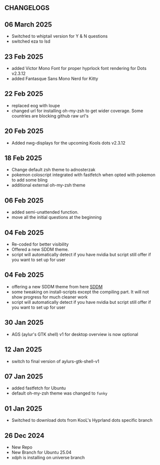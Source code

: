 ## CHANGELOGS

## 06 March 2025
- Switched to whiptail version for Y & N questions
- switched eza to lsd

## 23 Feb 2025
- added Victor Mono Font for proper hyprlock font rendering for Dots v2.3.12
- added Fantasque Sans Mono Nerd for Kitty

## 22 Feb 2025
- replaced eog with loupe
- changed url for installing oh-my-zsh to get wider coverage. Some countries are blocking github raw url's

## 20 Feb 2025
- Added nwg-displays for the upcoming Kools dots v2.3.12

## 18 Feb 2025
- Change default zsh theme to adnosterzak
- pokemon coloscript integrated with fastfetch when opted with pokemon to add some bling
- additional external oh-my-zsh theme

## 06 Feb 2025
- added semi-unattended function.
- move all the initial questions at the beginning

## 04 Feb 2025
- Re-coded for better visibility
- Offered a new SDDM theme.
- script will automatically detect if you have nvidia but script still offer if you want to set up for user

## 04 Feb 2025
- offering a new SDDM theme from here [SDDM](https://codeberg.org/minMelody/sddm-sequoia)
- some tweaking on install-scripts except the compiling part. It will not show progress for much cleaner work
- script will automatically detect if you have nvidia but script still offer if you want to set up for user

## 30 Jan 2025
- AGS (aylur's GTK shell) v1 for desktop overview is now optional

## 12 Jan 2025
- switch to final version of aylurs-gtk-shell-v1

## 07 Jan 2025
- added fastfetch for Ubuntu
- default oh-my-zsh theme was changed to `funky`

## 01 Jan 2025
- Switched to download dots from KooL's Hyprland dots specific branch

## 26 Dec 2024
- New Repo
- New Branch for Ubuntu 25.04
- xdph is installing on universe branch
